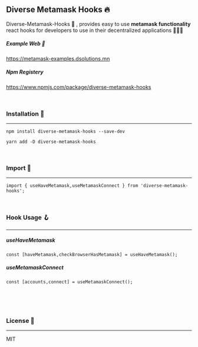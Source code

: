 ## Diverse Metamask Hooks 🔥
Diverse-Metamask-Hooks 💯 , provides easy to use **metamask functionality**  react hooks for developers to use in their decentralized applications 🥰✨✨

##### Example Web 🥳
https://metamask-examples.dsolutions.mn <br/>
##### Npm Registery
https://www.npmjs.com/package/diverse-metamask-hooks

<br/>

### Installation 🤩
---
````
npm install diverse-metamask-hooks --save-dev
````
````
yarn add -D diverse-metamask-hooks
````

<br/>

### Import 👾
---
````
import { useHaveMetamask,useMetamaskConnect } from 'diverse-metamask-hooks';
````

<br/>

### Hook Usage 🪝
---

##### useHaveMetamask
````
const [haveMetamask,checkBrowserHasMetamask] = useHaveMetamask();
````

##### useMetamaskConnect
````
const [accounts,connect] = useMetamaskConnect();
````

<br/>
<br/>
<br/>

### License 📝
---
MIT
